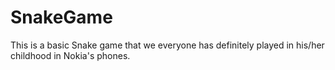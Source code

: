 # SnakeGame

This is a basic Snake game that we everyone has definitely played in his/her childhood in Nokia's phones.

